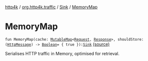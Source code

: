 [http4k](../../index.md) / [org.http4k.traffic](../index.md) / [Sink](index.md) / [MemoryMap](./-memory-map.md)

# MemoryMap

`fun MemoryMap(cache: `[`MutableMap`](https://kotlinlang.org/api/latest/jvm/stdlib/kotlin.collections/-mutable-map/index.html)`<`[`Request`](../../org.http4k.core/-request/index.md)`, `[`Response`](../../org.http4k.core/-response/index.md)`>, shouldStore: (`[`HttpMessage`](../../org.http4k.core/-http-message/index.md)`) -> `[`Boolean`](https://kotlinlang.org/api/latest/jvm/stdlib/kotlin/-boolean/index.html)` = { true }): `[`Sink`](index.md) [(source)](https://github.com/http4k/http4k/blob/master/http4k-core/src/main/kotlin/org/http4k/traffic/Sink.kt#L31)

Serialises HTTP traffic in Memory, optimised for retrieval.

